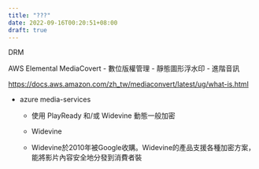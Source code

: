 ```yaml
---
title: "???"
date: 2022-09-16T00:20:51+08:00
draft: true
---
```



DRM


AWS Elemental MediaCovert
	- 數位版權管理
	- 靜態圖形浮水印
	- 進階音訊


https://docs.aws.amazon.com/zh_tw/mediaconvert/latest/ug/what-is.html



- azure media-services
	- 使用 PlayReady 和/或 Widevine 動態一般加密
	
	- Widevine
	- Widevine於2010年被Google收購。Widevine的產品支援各種加密方案，能將影片內容安全地分發到消費者裝

	
	
